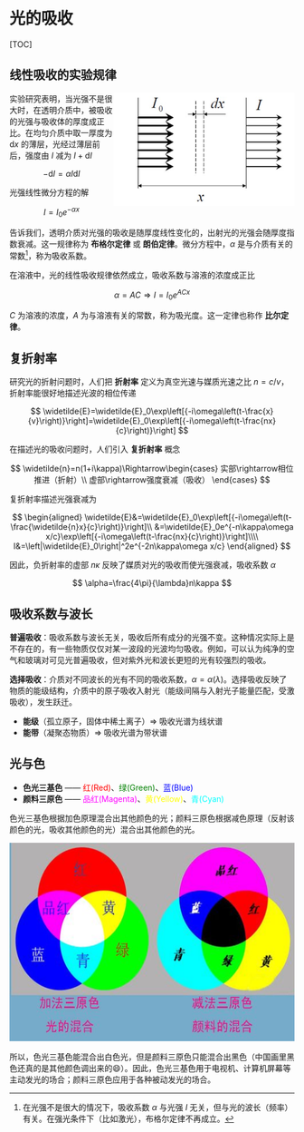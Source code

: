 # 光的吸收

[TOC]

## 线性吸收的实验规律

<div style="float: right; clear: both;" align="left">
    <img src="./images/光的吸收/线性吸收规律.png" width="320" height="200">
</div>

实验研究表明，当光强不是很大时，在透明介质中，被吸收的光强与吸收体的厚度成正比。在均匀介质中取一厚度为 $\mathrm{d}x$ 的薄层，光经过薄层前后，强度由 $I$ 减为 $I+\mathrm{d}I$

$$
-\mathrm{d}I=\alpha I\mathrm{d}I
$$

光强线性微分方程的解

$$
I=I_0e^{-\alpha x}
$$

告诉我们，透明介质对光强的吸收是随厚度线性变化的，出射光的光强会随厚度指数衰减。这一规律称为 **布格尔定律** 或 **朗伯定律**。微分方程中，$\alpha$ 是与介质有关的常数[^吸收系数]，称为吸收系数。

在溶液中，光的线性吸收规律依然成立，吸收系数与溶液的浓度成正比

$$
\alpha=AC\Rightarrow I=I_0e^{ACx}
$$

$C$ 为溶液的浓度，$A$ 为与溶液有关的常数，称为吸光度。这一定律也称作 **比尔定律**。

## 复折射率

研究光的折射问题时，人们把 **折射率** 定义为真空光速与媒质光速之比 $n=c/v$，折射率能很好地描述光波的相位传递

$$
\widetilde{E}=\widetilde{E}_0\exp\left[{-i\omega\left(t-\frac{x}{v}\right)}\right]=\widetilde{E}_0\exp\left[{-i\omega\left(t-\frac{nx}{c}\right)}\right]
$$

在描述光的吸收问题时，人们引入 **复折射率** 概念

$$
\widetilde{n}=n(1+i\kappa)\Rightarrow\begin{cases}
    实部\rightarrow相位推进（折射）\\
    虚部\rightarrow强度衰减（吸收）
\end{cases}
$$

复折射率描述光强衰减为

$$
\begin{aligned}
    \widetilde{E}&=\widetilde{E}_0\exp\left[{-i\omega\left(t-\frac{\widetilde{n}x}{c}\right)}\right]\\
    &=\widetilde{E}_0e^{-n\kappa\omega x/c}\exp\left[{-i\omega\left(t-\frac{nx}{c}\right)}\right]\\\\
    I&=\left|\widetilde{E}_0\right|^2e^{-2n\kappa\omega x/c}
\end{aligned}
$$

因此，负折射率的虚部 $n\kappa$ 反映了媒质对光的吸收而使光强衰减，吸收系数 $\alpha$

$$
\alpha=\frac{4\pi}{\lambda}n\kappa
$$

## 吸收系数与波长

**普遍吸收**：吸收系数与波长无关，吸收后所有成分的光强不变。这种情况实际上是不存在的，有一些物质仅仅对某一波段的光波均匀吸收。例如，可以认为纯净的空气和玻璃对可见光普遍吸收，但对紫外光和波长更短的光有较强烈的吸收。

**选择吸收**：介质对不同波长的光有不同的吸收系数，$\alpha=\alpha(\lambda)$。选择吸收反映了物质的能级结构，介质中的原子吸收入射光（能级间隔与入射光子能量匹配，受激吸收），发生跃迁。

* **能级**（孤立原子，固体中稀土离子）$\Rightarrow$ 吸收光谱为线状谱
* **能带**（凝聚态物质）$\Rightarrow$ 吸收光谱为带状谱

## 光与色

* **色光三基色** —— <font color=red>红(Red)</font>、<font color=green>绿(Green)</font>、<font color=blue>蓝(Blue)</font>
* **颜料三原色** —— <font color=magenta>品红(Magenta)</font>、<font color=yellow>黄(Yellow)</font>、<font color=cyan>青(Cyan)</font>

色光三基色根据加色原理混合出其他颜色的光；颜料三原色根据减色原理（反射该颜色的光，吸收其他颜色的光）混合出其他颜色的光。

<center>
    <img src="./images/光的吸收/色光三基色与颜料三原色.png" width="600" height="350">
</center>

所以，色光三基色能混合出白色光，但是颜料三原色只能混合出黑色（中国画里黑色还真的是其他颜色调出来的:smile:）。因此，色光三基色用于电视机、计算机屏幕等主动发光的场合；颜料三原色应用于各种被动发光的场合。

[^吸收系数]:在光强不是很大的情况下，吸收系数 $\alpha$ 与光强 $I$ 无关，但与光的波长（频率）有关。在强光条件下（比如激光），布格尔定律不再成立。